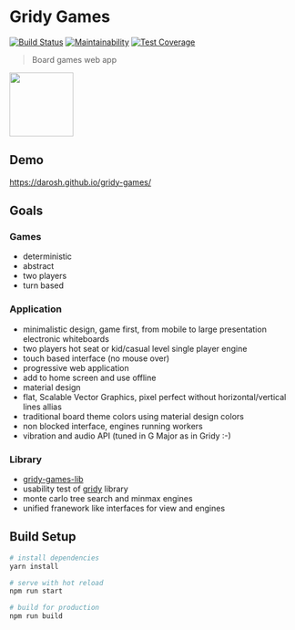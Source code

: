 # Gridy Games

[![Build Status](https://travis-ci.org/darosh/gridy-games.svg?branch=master)](https://travis-ci.org/darosh/gridy-games)
[![Maintainability](https://api.codeclimate.com/v1/badges/20d1d52d4e8419971228/maintainability)](https://codeclimate.com/github/darosh/gridy-games/maintainability)
[![Test Coverage](https://api.codeclimate.com/v1/badges/20d1d52d4e8419971228/test_coverage)](https://codeclimate.com/github/darosh/gridy-games/test_coverage)

> Board games web app

<img src="https://darosh.github.io/gridy-games/static/img/vector/icon-web.svg" width="112">

## Demo

https://darosh.github.io/gridy-games/

## Goals


### Games

- deterministic
- abstract
- two players
- turn based

### Application

- minimalistic design, game first, from mobile to large presentation electronic whiteboards
- two players hot seat or kid/casual level single player engine
- touch based interface (no mouse over)
- progressive web application
- add to home screen and use offline
- material design
- flat, Scalable Vector Graphics, pixel perfect without horizontal/vertical lines allias
- traditional board theme colors using material design colors
- non blocked interface, engines running workers
- vibration and audio API (tuned in G Major as in Gridy :-)


### Library

- [gridy-games-lib](https://github.com/darosh/gridy-games-lib)
- usability test of [gridy](https://github.com/darosh/gridy) library
- monte carlo tree search and minmax engines
- unified franework like interfaces for view and engines


## Build Setup

``` bash
# install dependencies
yarn install

# serve with hot reload
npm run start

# build for production
npm run build
